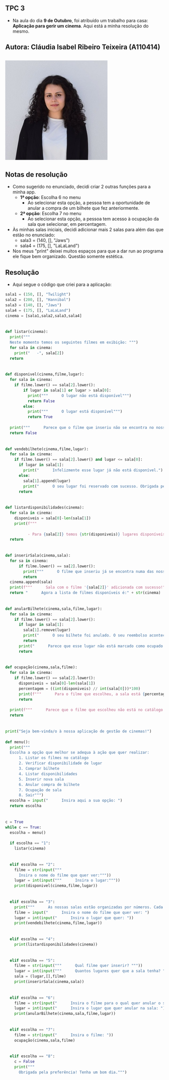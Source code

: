**TPC 3**
-
- Na aula do dia **9 de Outubro**, foi atribuído um trabalho para casa: **Aplicação para gerir um cinema**. Aqui está a minha resolução do mesmo.

Autora: Cláudia Isabel Ribeiro Teixeira **(A110414)**
- 
![image](https://github.com/ClaudiaTeixeiraa/ATP2025/blob/50853c9a0b9cb98c9196bc095d8ef1134162d2fd/foto%20formal.jpg)
-
**Notas de resolução**
-
- Como sugerido no enunciado, decidi criar 2 outras funções para a minha app.
    - **1ª opção**: Escolha 6 no menu
        - Ao selecionar esta opção, a pessoa tem a oportunidade de anular a compra de um bilhete que fez anteriormente.
    - **2ª opção**: Escolha 7 no menu
        - Ao selecionar esta opção, a pessoa tem acesso à ocupação da sala que selecionar, em percentagem.
- Às minhas salas iniciais, decidi adicionar mais 2 salas para além das que estão no enunciado:
    - sala3 = (140, [], "Jaws")
    - sala4 = (175, [], "LaLaLand")
- Nos meus "print" deixei muitos espaços para que a dar run ao programa ele fique bem organizado. Questão somente estética.

Resolução
-
- Aqui segue o código que criei para a aplicação:
```python
sala1 = (150, [], "Twilight")
sala2 = (200, [], "Hannibal")
sala3 = (140, [], "Jaws")
sala4 = (175, [], "LaLaLand")
cinema = [sala1,sala2,sala3,sala4]


def listar(cinema):
  print("""
  Neste momento temos os seguintes filmes em exibição: """)
  for sala in cinema:
    print("   -", sala[2])
  return


def disponivel(cinema,filme,lugar):
  for sala in cinema:
    if filme.lower() == sala[2].lower():
        if lugar in sala[1] or lugar > sala[0]:
          print("""      O lugar não está disponível""")
          return False 
        else:
          print("""      O lugar está disponível""")
          return True 

  print("""      Parece que o filme que inseriu não se encontra no nosso sistema. Tente novamente.""")
  return False 


def vendebilhete(cinema,filme,lugar):
  for sala in cinema:
    if filme.lower() == sala[2].lower() and lugar <= sala[0]:
      if lugar in sala[1]:
        print("      Infelizmente esse lugar já não está disponível.")
      else:
        sala[1].append(lugar)
        print("      O seu lugar foi reservado com sucesso. Obrigada pela preferência.")
      return


def listardisponibilidades(cinema):
  for sala in cinema:
    disponiveis = sala[0]-len(sala[1])
    print(f"""   
                
          - Para {sala[2]} temos {str(disponiveis)} lugares disponíveis.""")
  return


def inserirSala(cinema,sala):
  for sa in cinema:
      if filme.lower() == sa[2].lower():
        print("""      O filme que inseriu já se encontra numa das nossas salas.""")
        return
  cinema.append(sala)
  print(f"""      Sala com o filme '{sala[2]}' adicionada com sucesso!""")
  return "      Agora a lista de filmes disponíveis é:" + str(cinema)


def anularBilhete(cinema,sala,filme,lugar):
  for sala in cinema:
    if filme.lower() == sala[2].lower():
      if lugar in sala[1]:
        sala[1].remove(lugar)
        print("      O seu bilhete foi anulado. O seu reembolso acontecerá dentro de momentos.")
        return 
      print("      Parece que esse lugar não está marcado como ocupado. Verifique o seu bilhete novamente.")
      return


def ocupação(cinema,sala,filme):
  for sala in cinema:
    if filme.lower() == sala[2].lower(): 
      disponiveis = sala[0]-len(sala[1])
      percentagem = ((int(disponiveis) // int(sala[0]))*100)
      print(f"""      Para o filme que escolheu, a sala está {percentagem}% desocupada.""")
      return 

  print(f"""      Parece que o filme que escolheu não está no catálogo.""")
  return


print("Seja bem-vinda/o à nossa aplicação de gestão de cinemas!")

def menu():
  print("""
  Escolha a opção que melhor se adequa à ação que quer realizar:
      1. Listar os filmes no catálogo
      2. Verificar disponibilidade de lugar
      3. Comprar bilhete
      4. Listar disponibilidades
      5. Inserir nova sala
      6. Anular compra de bilhete
      7. Ocupação de sala
      8. Sair""")
  escolha = input("      Insira aqui a sua opção: ")
  return escolha


c = True
while c == True:
  escolha = menu()

  if escolha == "1":
    listar(cinema)


  elif escolha == "2":
    filme = str(input("""      
      Insira o nome do filme que quer ver:"""))
    lugar = int(input("""      Insira o lugar:"""))
    print(disponivel(cinema,filme,lugar))


  elif escolha == "3":
    print("""      As nossas salas estão organizadas por números. Cada sala tem um número limitado de lugares.""")
    filme = input("      Insira o nome do filme que quer ver: ")
    lugar = int(input("      Insira o lugar que quer: "))
    print(vendebilhete(cinema,filme,lugar))


  elif escolha == "4":
    print(listardisponibilidades(cinema))
  

  elif escolha == "5":
    filme = str(input("""      Qual filme quer inserir? """))
    lugar = int(input("""      Quantos lugares quer que a sala tenha? """))
    sala = (lugar,[],filme)
    print(inserirSala(cinema,sala))

  
  elif escolha == "6":
    filme = str(input("      Insira o filme para o qual quer anular o seu bilhete: "))
    lugar = int(input("      Insira o lugar que quer anular na sala: "))
    print(anularBilhete(cinema,sala,filme,lugar))


  elif escolha == "7":
    filme = str(input("      Insira o filme: "))
    ocupação(cinema,sala,filme)
    

  elif escolha == "8":
    c = False
    print("""      
      Obrigada pela preferência! Tenha um bom dia.""")
```

